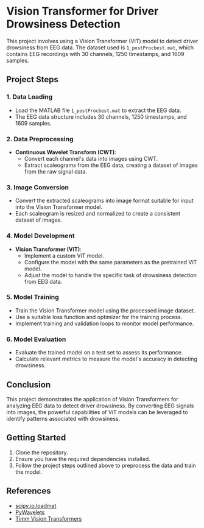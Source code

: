 # Vision Transformer for Driver Drowsiness Detection

This project involves using a Vision Transformer (ViT) model to detect driver drowsiness from EEG data. The dataset used is `1_postProcbest.mat`, which contains EEG recordings with 30 channels, 1250 timestamps, and 1609 samples.

## Project Steps

### 1. Data Loading

- Load the MATLAB file `1_postProcbest.mat` to extract the EEG data.
- The EEG data structure includes 30 channels, 1250 timestamps, and 1609 samples.

### 2. Data Preprocessing

- **Continuous Wavelet Transform (CWT)**:
  - Convert each channel's data into images using CWT.
  - Extract scaleograms from the EEG data, creating a dataset of images from the raw signal data.

### 3. Image Conversion

- Convert the extracted scaleograms into image format suitable for input into the Vision Transformer model.
- Each scaleogram is resized and normalized to create a consistent dataset of images.

### 4. Model Development

- **Vision Transformer (ViT)**:
  - Implement a custom ViT model.
  - Configure the model with the same parameters as the pretrained ViT model.
  - Adjust the model to handle the specific task of drowsiness detection from EEG data.

### 5. Model Training

- Train the Vision Transformer model using the processed image dataset.
- Use a suitable loss function and optimizer for the training process.
- Implement training and validation loops to monitor model performance.

### 6. Model Evaluation

- Evaluate the trained model on a test set to assess its performance.
- Calculate relevant metrics to measure the model's accuracy in detecting drowsiness.

## Conclusion

This project demonstrates the application of Vision Transformers for analyzing EEG data to detect driver drowsiness. By converting EEG signals into images, the powerful capabilities of ViT models can be leveraged to identify patterns associated with drowsiness.

## Getting Started

1. Clone the repository.
2. Ensure you have the required dependencies installed.
3. Follow the project steps outlined above to preprocess the data and train the model.

## References

- [scipy.io.loadmat](https://docs.scipy.org/doc/scipy/reference/generated/scipy.io.loadmat.html)
- [PyWavelets](https://pywavelets.readthedocs.io/)
- [Timm Vision Transformers](https://rwightman.github.io/pytorch-image-models/)
